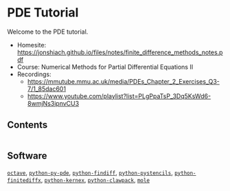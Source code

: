 # PDE Tutorial

Welcome to the PDE tutorial.

- Homesite: https://jonshiach.github.io/files/notes/finite_difference_methods_notes.pdf
- Course: Numerical Methods for Partial Differential Equations II
- Recordings:
  - https://mmutube.mmu.ac.uk/media/PDEs_Chapter_2_Exercises_Q3-7/1_85dac601
  - https://www.youtube.com/playlist?list=PLgPpaTsP_3Dq5KsWd6-8wmjNs3ipnvCU3

## Contents

```{tableofcontents}
```

## Software

[`octave`](https://archlinux.org/packages/extra/x86_64/octave),
[`python-py-pde`](https://aur.archlinux.org/packages/python-py-pde),
[`python-findiff`](https://aur.archlinux.org/packages/python-findiff),
[`python-pystencils`](https://aur.archlinux.org/packages/python-pystencils),
[`python-finitediffx`](https://aur.archlinux.org/packages/python-finitediffx),
[`python-kernex`](https://aur.archlinux.org/packages/python-kernex),
[`python-clawpack`](https://aur.archlinux.org/packages/python-clawpack),
[`mole`]()